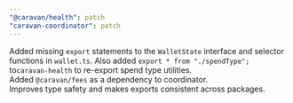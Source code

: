 ```yaml
---
"@caravan/health": patch
"caravan-coordinator": patch
---
```


Added missing `export` statements to the `WalletState` interface and selector functions in `wallet.ts`. 
Also added `export * from "./spendType";` to`caravan-health` to re-export spend type utilities.  
Added `@caravan/fees` as a dependency to coordinator.  
Improves type safety and makes exports consistent across packages. 

